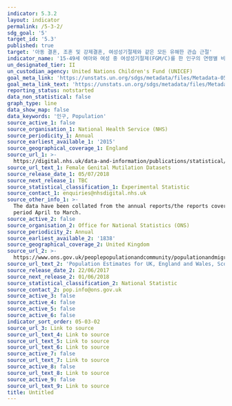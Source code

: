 ```yaml
---
indicator: 5.3.2
layout: indicator
permalink: /5-3-2/
sdg_goal: '5'
target_id: '5.3'
published: true
target: '아동 결혼, 조혼 및 강제결혼, 여성성기절제와 같은 모든 유해한 관습 근절'
indicator_name: '15-49세 여아와 여성 중 여성성기절제(FGM/C)를 한 인구의 연령별 비율 '
un_designated_tier: II
un_custodian_agency: United Nations Children's Fund (UNICEF)
goal_meta_link: 'https://unstats.un.org/sdgs/metadata/files/Metadata-05-03-02.pdf'
goal_meta_link_text: 'https://unstats.un.org/sdgs/metadata/files/Metadata-05-03-02.pdf'
reporting_status: notstarted
data_non_statistical: false
graph_type: line
data_show_map: false
data_keywords: '인구, Population'
source_active_1: false
source_organisation_1: National Health Service (NHS)
source_periodicity_1: Annual
source_earliest_available_1: '2015'
source_geographical_coverage_1: England
source_url_1: >-
  https://digital.nhs.uk/data-and-information/publications/statistical/female-genital-mutilation
source_url_text_1: Female Genital Mutilation Datasets
source_release_date_1: 05/07/2018
source_next_release_1: TBC
source_statistical_classification_1: Experimental Statistic
source_contact_1: enquiries@nhsdigital.nhs.uk
source_other_info_1: >-
  The data have been collated from the annual reports/the reports covering the
  period April to March.
source_active_2: false
source_organisation_2: Office for National Statistics (ONS)
source_periodicity_2: Annual
source_earliest_available_2: '1838'
source_geographical_coverage_2: United Kingdom
source_url_2: >-
  https://www.ons.gov.uk/peoplepopulationandcommunity/populationandmigration/populationestimates/datasets/populationestimatesforukenglandandwalesscotlandandnorthernireland
source_url_text_2: 'Population Estimates for UK, England and Wales, Scotland and Northern Ireland'
source_release_date_2: 22/06/2017
source_next_release_2: 01/06/2018
source_statistical_classification_2: National Statistic
source_contact_2: pop.info@ons.gov.uk
source_active_3: false
source_active_4: false
source_active_5: false
source_active_6: false
indicator_sort_order: 05-03-02
source_url_3: Link to source
source_url_text_4: Link to source
source_url_text_5: Link to source
source_url_text_6: Link to source
source_active_7: false
source_url_text_7: Link to source
source_active_8: false
source_url_text_8: Link to source
source_active_9: false
source_url_text_9: Link to source
title: Untitled
---
```


